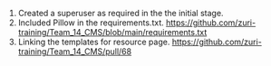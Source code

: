 1. Created a superuser as required in the the initial stage.
2. Included Pillow in the requirements.txt. https://github.com/zuri-training/Team_14_CMS/blob/main/requirements.txt
3. Linking the templates for resource page. https://github.com/zuri-training/Team_14_CMS/pull/68
